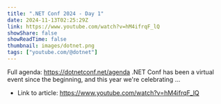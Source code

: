 ```yaml
---
title: ".NET Conf 2024 - Day 1"
date: 2024-11-13T02:25:29Z
link: https://www.youtube.com/watch?v=hM4ifrqF_lQ
showShare: false
showReadTime: false
thumbnail: images/dotnet.png
tags: ["youtube.com/@dotnet"]
---
```

Full agenda: https://dotnetconf.net/agenda .NET Conf has been a virtual event since the beginning, and this year we're celebrating ...

- Link to article: https://www.youtube.com/watch?v=hM4ifrqF_lQ
